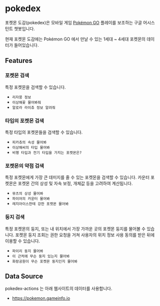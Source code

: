 # pokedex

포켓몬 도감(pokedex)은 모바일 게임 [Pokémon GO](https://www.pokemongo.com/) 플레이를
보조하는 구글 어시스턴트 챗봇입니다.

현재 포켓몬 도감에는 Pokémon GO 에서 만날 수 있는 1세대 ~ 4세대 포켓몬의 데이터가 들어있습니다.

## Features

### 포켓몬 검색

특정 포켓몬을 검색할 수 있습니다.

- `리자몽 정보`
- `이상해꽃 물어봐줘`
- `알로라 라이츄 정보 알려줘`

### 타입의 포켓몬 검색

특정 타입의 포켓몬들을 검색할 수 있습니다.

- `피카츄의 속성 물어봐`
- `이상해씨의 타입 물어봐`
- `비행 타입과 전기 타입을 가지는 포켓몬은?`

### 포켓몬의 약점 검색

특정 포켓몬에게 가장 큰 데미지를 줄 수 있는 포켓몬을 검색할 수 있습니다.
카운터 포켓몬은 포켓몬 간의 상성 및 자속 보정, 개체값 등을 고려하여 계산됩니다.

- `뮤츠의 상성 물어봐`
- `파이어의 카운터 물어봐`
- `레지아이스한테 강한 포켓몬 물어봐`

### 둥지 검색

특정 포켓몬의 둥지, 또는 내 위치에서 가장 가까운 곳의 포켓몬 둥지를 물어볼 수 있습니다.
포켓몬 둥지 조회는 권한 요청을 거쳐 사용자의 위치 정보 사용 동의를 받은 뒤에 이용할 수 있습니다.

- `파이리 둥지 물어봐`
- `이 근처에 무슨 둥지 있는지 물어봐`
- `화랑공원이 무슨 포켓몬 둥지인지 물어봐`

## Data Source

pokedex-actions 는 아래 웹사이트의 데이터를 사용합니다.

- https://pokemon.gameinfo.io
